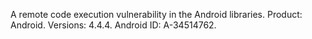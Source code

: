 A remote code execution vulnerability in the Android libraries. Product: Android. Versions: 4.4.4. Android ID: A-34514762.